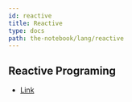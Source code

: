 ```yaml
---
id: reactive
title: Reactive
type: docs
path: the-notebook/lang/reactive
---
```


## Reactive Programing

- [Link](https://www.babelcoder.com/blog/posts/rxjs-observables)
